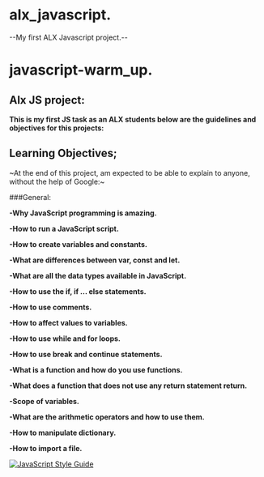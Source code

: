 # alx_javascript.

--My first ALX Javascript project.--

# javascript-warm_up.

## Alx JS project:

**This is my first JS task as an ALX students below are the guidelines and objectives for this projects:**

## Learning Objectives;

~At the end of this project, am  expected to be able to explain to anyone, without the help of Google:~

###General:

**-Why JavaScript programming is amazing.**

**-How to run a JavaScript script.**

**-How to create variables and constants.**

**-What are differences between var, const and let.**

**-What are all the data types available in JavaScript.**

**-How to use the if, if ... else statements.**

**-How to use comments.**

**-How to affect values to variables.**

**-How to use while and for loops.**

**-How to use break and continue statements.**

**-What is a function and how do you use functions.**

**-What does a function that does not use any return statement return.**

**-Scope of variables.**

**-What are the arithmetic operators and how to use them.**

**-How to manipulate dictionary.**

**-How to import a file.**

[![JavaScript Style Guide](https://cdn.rawgit.com/standard/standard/master/badge.svg)](https://github.com/standard/standard)

